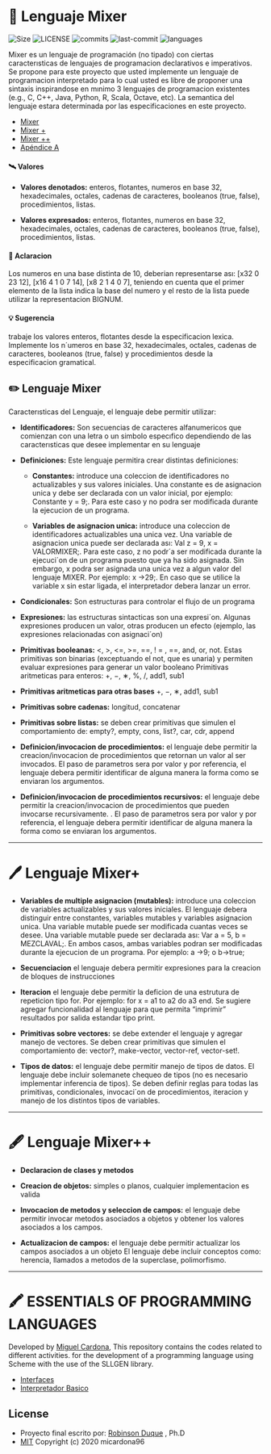#  🚀  Lenguaje Mixer
![Size](https://img.shields.io/github/size/micardona96/EOPL/Mixer/mixer.rkt)
![LICENSE](https://img.shields.io/github/license/micardona96/eopl)
![commits](https://img.shields.io/github/commit-activity/m/micardona96/EOPL)
![last-commit](https://img.shields.io/github/last-commit/micardona96/eopl)
![languages](https://img.shields.io/github/languages/top/micardona96/eopl)


Mixer es un lenguaje de programación (no tipado) con ciertas caracterısticas de lenguajes de programacion declarativos e imperativos. Se propone para este proyecto que usted implemente un lenguaje de programacion interpretado para lo cual usted es libre de proponer una sintaxis inspirandose en mınimo 3 lenguajes de programacion existentes (e.g., C, C++, Java, Python, R, Scala, Octave, etc). La semantica del lenguaje estara determinada por las especificaciones en este proyecto.


- [Mixer](#%EF%B8%8F-lenguaje-mixer)
- [Mixer +](#%EF%B8%8F-lenguaje-mixer-1)
- [Mixer ++](#%EF%B8%8F-lenguaje-mixer-2)
- [Apéndice A](#%EF%B8%8F-essentials-of-programming-languages)

#### 🛰️ Valores

* **Valores denotados:**
enteros, flotantes, numeros
en base 32, hexadecimales, octales, cadenas de caracteres, booleanos (true, false), procedimientos, listas.

* **Valores expresados:**
enteros, flotantes, numeros en base 32, hexadecimales, octales, cadenas de caracteres, booleanos (true, false), procedimientos, listas.

#### 🎯 Aclaracion
Los numeros en una base distinta de 10, deberian representarse ası: [x32 0 23 12], [x16 4 1 0 7 14], [x8 2 1 4 0 7], teniendo en cuenta que el primer elemento de la lista indica la base del numero y el resto de la lista puede utilizar la representacion BIGNUM.

#### 💡 Sugerencia
trabaje los valores enteros, flotantes
desde la especificacion lexica. Implemente los n´umeros
en base 32, hexadecimales, octales, cadenas de caracteres, booleanos (true, false) y procedimientos desde la
especificacion gramatical.

## ✏️ Lenguaje Mixer

Caracterısticas del Lenguaje, el lenguaje debe permitir utilizar:

* **Identificadores:** Son secuencias de caracteres alfanumericos que comienzan con una letra o un simbolo especıfico dependiendo de las caracterısticas
que desee implementar en su lenguaje

* **Definiciones:** Este lenguaje permitira crear distintas definiciones:

  + **Constantes:** introduce una coleccion de
identificadores no actualizables y sus valores
iniciales. Una constante es de asignacion unica y debe ser declarada con un valor inicial,
por ejemplo: Constante y = 9;. Para este
caso y no podra ser modificada durante la
ejecucion de un programa.

  + **Variables de asignacion unica:** introduce una coleccion de identificadores actualizables una unica vez. Una variable de asignacion unica puede ser declarada ası: Val z
= 9, x = VALORMIXER;. Para este caso, z no
podr´a ser modificada durante la ejecuci´on de
un programa puesto que ya ha sido asignada. Sin embargo, x podra ser asignada una
unica vez a algun valor del lenguaje MIXER.
Por ejemplo: x ->29;. En caso que se utilice
la variable x sin estar ligada, el interpretador
debera lanzar un error.

* **Condicionales:** Son estructuras para controlar el
flujo de un programa

* **Expresiones:** las estructuras sintacticas son una
expresi´on. Algunas expresiones producen un valor,
otras producen un efecto (ejemplo, las expresiones
relacionadas con asignaci´on)

* **Primitivas booleanas:** <, >, <=, >=, ==, ! =
, ==, and, or, not. Estas primitivas son binarias
(exceptuando el not, que es unaria) y permiten
evaluar expresiones para generar un valor booleano
Primitivas aritmeticas para enteros:
+, −, ∗, %, /, add1, sub1

* **Primitivas aritmeticas para otras bases** +, −, ∗, add1, sub1

* **Primitivas sobre cadenas:** longitud, concatenar

* **Primitivas sobre listas:** se deben crear primitivas que simulen el comportamiento de: empty?,
empty, cons, list?, car, cdr, append

* **Definicion/invocacion de procedimientos:** el
lenguaje debe permitir la creacion/invocacion de
procedimientos que retornan un valor al ser invocados. El paso de parametros sera por valor y por
referencia, el lenguaje debera permitir identificar
de alguna manera la forma como se enviaran los
argumentos.

* **Definicion/invocacion de procedimientos recursivos:** el lenguaje debe permitir la creacion/invocacion de procedimientos que pueden invocarse recursivamente. . El paso de parametros
sera por valor y por referencia, el lenguaje debera
permitir identificar de alguna manera la forma como se enviaran los argumentos.

---
# 🖊️ Lenguaje Mixer+

* **Variables de multiple asignacion (mutables):** introduce una coleccion de variables actualizables y sus valores iniciales. El lenguaje debera
distinguir entre constantes, variables mutables y
variables asignacion unica. Una variable mutable
puede ser modificada cuantas veces se desee. Una
variable mutable puede ser declarada ası: Var a
= 5, b = MEZCLAVAL;. En ambos casos, ambas
variables podran ser modificadas durante la ejecucion de un programa. Por ejemplo: a ->9; o
b->true;

* **Secuenciacion**
el lenguaje debera permitir expresiones para la creacion de bloques de instrucciones

* **Iteracion**
el lenguaje debe permitir la deficion de
una estrutura de repeticion tipo for. Por ejemplo:
for x = a1 to a2 do a3 end. Se sugiere agregar
funcionalidad al lenguaje para que permita “imprimir” resultados por salida estandar tipo print.

* **Primitivas sobre vectores:** 
se debe extender
el lenguaje y agregar manejo de vectores. Se deben crear primitivas que simulen el comportamiento de: vector?, make-vector, vector-ref,
vector-set!.

* **Tipos de datos:**
el lenguaje debe permitir manejo de tipos de datos. El lenguaje debe incluir
solemanete chequeo de tipos (no es necesario implementar inferencia de tipos). Se deben definir
reglas para todas las primitivas, condicionales, invocaci´on de procedimientos, iteracion y manejo de
los distintos tipos de variables.

---
# 🖋️ Lenguaje Mixer++

* **Declaracion de clases y metodos**

* **Creacion de objetos:**
simples o planos, cualquier
implementacion es valida

* **Invocacion de metodos y seleccion de campos:**
el lenguaje debe permitir invocar metodos
asociados a objetos y obtener los valores asociados a los campos.

* **Actualizacion de campos:**
el lenguaje debe permitir actualizar los campos asociados a un objeto
El lenguaje debe incluir conceptos como: herencia,
llamados a metodos de la superclase, polimorfismo.

---
# 🖍️ ESSENTIALS OF PROGRAMMING LANGUAGES
Developed by [Miguel Cardona](mailto:cardona.miguel@correounivalle.edu.co),
This repository contains the codes related to different activities. for the development of a programming language using Scheme with the use of the SLLGEN library.

* [Interfaces](TALLER2)
* [Interpretador Basico](TALLER3)

## License
* Proyecto final escrito por: [Robinson Duque](mailto:robinson.duque@correounivalle.edu.co) , Ph.D <br>
* [MIT](LICENSE) Copyright (c) 2020 micardona96
